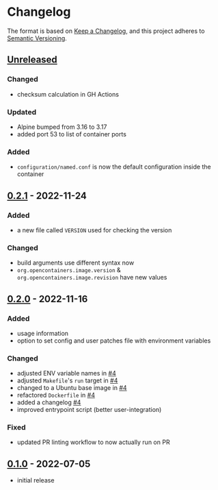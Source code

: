 # Changelog

The format is based on [Keep a Changelog](https://keepachangelog.com/en/1.1.0/), and this project adheres to [Semantic Versioning](https://semver.org/spec/v2.0.0.html).

## [Unreleased](https://github.com/georglauterbach/k8s-dns/compare/v0.2.1...HEAD)

### Changed

- checksum calculation in GH Actions

### Updated

- Alpine bumped from 3.16 to 3.17
- added port 53 to list of container ports

### Added

- `configuration/named.conf` is now the default configuration inside the container

## [0.2.1] - 2022-11-24

### Added

- a new file called `VERSION` used for checking the version

### Changed

- build arguments use different syntax now
- `org.opencontainers.image.version` & `org.opencontainers.image.revision` have new values

## [0.2.0] - 2022-11-16

### Added

- usage information
- option to set config and user patches file with environment variables

### Changed

- adjusted ENV variable names in [#4](https://github.com/georglauterbach/k8s-dns/pull/4)
- adjusted `Makefile`'s `run` target in [#4](https://github.com/georglauterbach/k8s-dns/pull/4)
- changed to a Ubuntu base image in [#4](https://github.com/georglauterbach/k8s-dns/pull/4)
- refactored `Dockerfile` in [#4](https://github.com/georglauterbach/k8s-dns/pull/4)
- added a changelog [#4](https://github.com/georglauterbach/k8s-dns/pull/4)
- improved entrypoint script (better user-integration)

### Fixed

- updated PR linting workflow to now actually run on PR

## [0.1.0] - 2022-07-05

- initial release

[0.1.0]: https://github.com/georglauterbach/k8s-dns/releases/tag/v0.1.0
[0.2.0]: https://github.com/georglauterbach/k8s-dns/releases/tag/v0.2.0
[0.2.1]: https://github.com/georglauterbach/k8s-dns/releases/tag/v0.2.1
